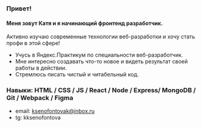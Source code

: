 ### Привет! 
#### Меня зовут Катя и я начинающий фронтенд разработчик. 
Активно изучаю современные технологии веб-разработки и хочу стать профи в этой сфере!
 
 

- Учусь в Яндекс.Практикум по специальности веб-разработчик. 
- Мне интересно создавать что-то новое и видеть результат своей работы в действии. 
- Стремлюсь писать чистый и читабельный код. 

### Навыки: HTML / CSS / JS / React / Node / Express/ MongoDB / Git / Webpack / Figma


- email: ksenofontovak@inbox.ru 
- tg: kksenofontova 






